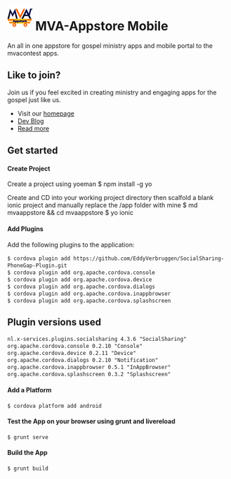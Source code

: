 ![alt tag](https://raw.githubusercontent.com/ce-mvacontest/mvaappstore/master/icon.png) MVA-Appstore Mobile
==========================================

An all in one appstore for gospel ministry apps and mobile portal to the mvacontest apps.

## Like to join?
Join us if you feel excited in creating ministry and engaging apps for the gospel just like us. 

- Visit our [homepage](http://mvaappstore.com/)
- [Dev Blog](http://mvaappstore.com/dev/)
- [Read more](http://mvacontest.com/news)

## Get started

#### Create Project
Create a project using yoeman
    $ npm install -g yo
    
Create and CD into your working project directory then scalfold a blank ionic project and manually replace the /app folder with mine
    $ md mvaappstore && cd mvaappstore
    $ yo ionic
  
#### Add Plugins
Add the following plugins to the application:

    $ cordova plugin add https://github.com/EddyVerbruggen/SocialSharing-PhoneGap-Plugin.git
    $ cordova plugin add org.apache.cordova.console
    $ cordova plugin add org.apache.cordova.device
    $ cordova plugin add org.apache.cordova.dialogs
    $ cordova plugin add org.apache.cordova.inappbrowser
    $ cordova plugin add org.apache.cordova.splashscreen

Plugin versions used
----------------------

    nl.x-services.plugins.socialsharing 4.3.6 "SocialSharing"
    org.apache.cordova.console 0.2.10 "Console"
    org.apache.cordova.device 0.2.11 "Device"
    org.apache.cordova.dialogs 0.2.10 "Notification"
    org.apache.cordova.inappbrowser 0.5.1 "InAppBrowser"
    org.apache.cordova.splashscreen 0.3.2 "Splashscreen"

#### Add a Platform
    $ cordova platform add android
  
#### Test the App on your browser using grunt and livereload
    $ grunt serve
  
#### Build the App
    $ grunt build